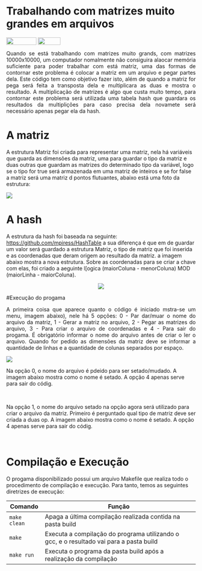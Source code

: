# Trabalhando com matrizes muito grandes em arquivos

<div style="display: inline-block;">
<img align="center" height="20px" width="80px" src="https://img.shields.io/badge/Made%20in-VSCode-red"/> 
<img align="center" height="20px" width="60px" src="https://img.shields.io/badge/Language-C-blue"/> 
</div>

<p></p>

<p align="justify">
  Quando se está trabalhando com matrizes muito grands, com matrizes 10000x10000, um computador nomalmente não consiguira alaocar memória suficiente para poder trabalhar com está matriz, uma das formas de contornar este problema é colocar a matriz em um arquivo e pegar partes dela. Este código tem como objetivo fazer isto, além de quando a matriz for pega será feita a transposta dela e multiplicara as duas e mostra o resultado. A multiplicação de matrizes é algo que custa muito tempo, para contornar este problema será utilizada uma tabela hash que guardara os resultados da multiplições para caso precisa dela novamete será necessário apenas pegar ela da hash.
</p>

# A matriz

<p aling="justify">
  A estrutura Matriz foi criada para representar uma matriz, nela há variáveis que guarda as dimensões da matriz, uma para guardar o tipo da matriz e duas outras que guardam as matrizes do determinado tipo da variável, logo se o tipo for true será armazenada em uma matriz de inteiros e se for false a matriz será uma matriz d pontos flutuantes, abaixo está uma foto da estrutura:   
</p>

<p align=˜center>
  <img src=˜images/matriz.jpg˜>
</p>

# A hash

<p align=˜justify˜>
  A estrutura da hash foi baseada na seguinte: <a href="https://github.com/mpiress/HashTable">https://github.com/mpiress/HashTable</a> a sua diferença é que em de guardar um valor será guardado a estrutura Matriz, o tipo de matriz que foi inserida e as coordenadas que deram origem ao resultado da matriz. a imagem abaixo mostra a nova estrutura. Sobre as coordenadas para se criar a chave com elas, foi criado a aeguinte l[ogica (maiorColuna - menorColuna) MOD (maiorLinha - maiorColuna). 
</p>

<p align="center">
  <img src=images/matriz.jpgs;
</p>

#Execução do progama

<p align="justify">
  A primeira coisa que aparece quanto o código é iniciado mstra-se um menu, imagem abaixo), nele há 5 opções: 0 - Par dar/muar o nome do arquivo da matriz, 1 - Gerar a matriz no arquivo, 2 - Pegar as matrizes do arquivo, 3 - Para criar o arquivo de coordenadas e 4 - Para sair do progama. É obrigatório informar o nome do arquivo antes de criar o ler o arquivo. Quando for pedido as dimensões da matriz deve se informar a quantidade de linhas e a quantidade de colunas separados por espaço.  
</p>

<p align-˜center">
  <img src=˜images/menu.jpg˜>
<p> 

<p align=˜justify˜>
  Na opção 0, o nome do arquivo é pdeido para ser setado/mudado. A imagem abaixo mostra como o nome é setado. A opção 4 apenas serve para sair do códig.
</p>

<p align="center">
  <img href=˜images/opcao-0.jpg>
  <img href=˜images/opcao-4s.jpg>
</p>

<p align=˜justify˜>
  Na opção 1, o nome do arquivo setado na opção agora será utilizado para criar o arquivo da matriz. Primeiro é perguntado qual tipo de matriz deve ser criada a duas op. A imagem abaixo mostra como o nome é setado. A opção 4 apenas serve para sair do códig.
</p>

<p align="center">
  <img href=˜images/opcao-0.jpg>
  <img href=˜images/opcao-4s.jpg>
</p>

# Compilação e Execução

O progama disponibilizado possui um arquivo Makefile que realiza todo o procedimento de compilação e execução. Para tanto, temos as seguintes diretrizes de execução:


| Comando                |  Função                                                                                           |                     
| -----------------------| ------------------------------------------------------------------------------------------------- |
|  `make clean`          | Apaga a última compilação realizada contida na pasta build                                        |
|  `make`                | Executa a compilação do programa utilizando o gcc, e o resultado vai para a pasta build           |
|  `make run`            | Executa o programa da pasta build após a realização da compilação                                 |
